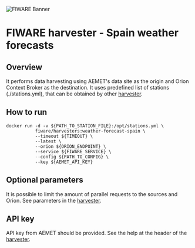 ![FIWARE Banner](https://nexus.lab.fiware.org/content/images/fiware-logo1.png) ​

# FIWARE harvester - Spain weather forecasts

## Overview

It performs data harvesting using AEMET's data site as the origin and Orion Context Broker as the destination. It uses
predefined list of stations (./stations.yml), that can be obtained by other
[harvester](https://github.com/FIWARE/data-models/tree/master/specs/PointOfInterest/WeatherStation/harvesters/spain).

## How to run

```console
docker run -d -v ${PATH_TO_STATION_FILE}:/opt/stations.yml \
           fiware/harvesters:weather-forecast-spain \
           --timeout ${TIMEOUT} \
           --latest \
           --orion ${ORION_ENDPOINT} \
           --service ${FIWARE_SERVICE} \
           --config ${PATH_TO_CONFIG} \
           --key ${AEMET_API_KEY}
```

## Optional parameters

It is possible to limit the amount of parallel requests to the sources and
Orion. See parameters in the [harvester](./spain_weather_forecast.py).

## API key

API key from AEMET should be provided. See the help at the header of the
[harvester](./spain_weather_forecast.py).

